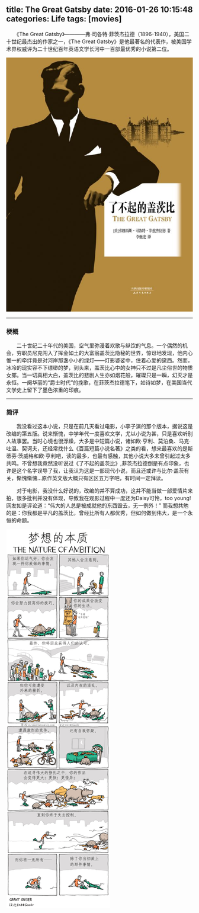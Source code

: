 title: The Great Gatsby
date: 2016-01-26 10:15:48
categories: Life
tags: [movies]
---
　　《The Great Gatsby》————弗·司各特·菲茨杰拉德（1896-1940），美国二十世纪最杰出的作家之一，《The Great Gatsby》是他最著名的代表作，被美国学术界权威评为二十世纪百年英语文学长河中一百部最优秀的小说第二位。

<!--more-->

![The Great Gatsby](/img/gatsby.jpg)

---

### **梗概**
　　二十世纪二十年代的美国，空气里弥漫着欢歌与纵饮的气息。一个偶然的机会，穷职员尼克闯入了挥金如土的大富翁盖茨比隐秘的世界，惊讶地发现，他内心惟一的牵绊竟是对河岸那盏小小的绿灯——灯影婆娑中，住着心爱的黛西。然而，冰冷的现实容不下缥缈的梦，到头来，盖茨比心中的女神只不过是凡尘俗世的物质女郎。当一切真相大白，盖茨比的悲剧人生亦如烟花般，璀璨只是一瞬，幻灭才是永恒。一阕华丽的“爵士时代”的挽歌，在菲茨杰拉德笔下，如诗如梦，在美国当代文学史上留下了墨色浓重的印痕。

---

### **简评**
　　我没看过这本小说，只是在前几天看过电影，小李子演的那个版本，据说这是改编的第五版。说来惭愧，中学年代一度喜欢文学，尤以小说为甚，只是喜欢听别人故事罢。当时心境也很浮躁，大多是中短篇小说，诸如欧·亨利、莫泊桑、马克·吐温、契诃夫，还经常找什么《百篇短篇小说名著》之类的看，想来最喜欢的是斯蒂芬·茨威格和欧·亨利吧，读的最多，也最有感触，其他小说大多未曾引起过太多共鸣。不曾想我竟然没听说过《了不起的盖茨比》,菲茨杰拉德倒是有点印象，也许是这个名字误导了我，让我认为这是一部现代小说，而且还或许与比尔·盖茨有关，惭愧惭愧…原作英文版大概只有区区五万字吧，有时间一定拜读。

　　对于电影，我没什么好说的，改编的并不算成功，这并不能当做一部爱情片来拍，很多批判并没有体现，导致我在观影过程中一度还为Daisy可怜，too young!网友如是评论道：“伟大的人总是被成就他的东西毁去，无一例外！” 而我想共勉的是：你我都是平凡的盖茨比，曾经比所有人都优秀，但如何做到伟大，是一个永恒的命题。

![梦想的本质](/img/dream.png)

